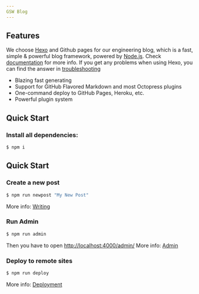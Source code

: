 ```yaml
---
GSW Blog
---
```


## Features

We choose [Hexo](https://hexo.io/) and Github pages for our engineering blog, which is a fast, simple & powerful blog framework, powered by [Node.js](http://nodejs.org). Check [documentation](https://hexo.io/docs/) for more info. If you get any problems when using Hexo, you can find the answer in [troubleshooting](https://hexo.io/docs/troubleshooting.html)

- Blazing fast generating
- Support for GitHub Flavored Markdown and most Octopress plugins
- One-command deploy to GitHub Pages, Heroku, etc.
- Powerful plugin system

## Quick Start

### Install all dependencies: 

``` bash
$ npm i
```

## Quick Start

### Create a new post

``` bash
$ npm run newpost "My New Post"
```
More info: [Writing](https://hexo.io/docs/writing.html)

### Run Admin

``` bash
$ npm run admin
```
Then you have to open [http://localhost:4000/admin/](http://localhost:4000/admin/)
More info: [Admin](https://github.com/jaredly/hexo-admin)

### Deploy to remote sites

``` bash
$ npm run deploy
```
More info: [Deployment](https://hexo.io/docs/deployment.html)
